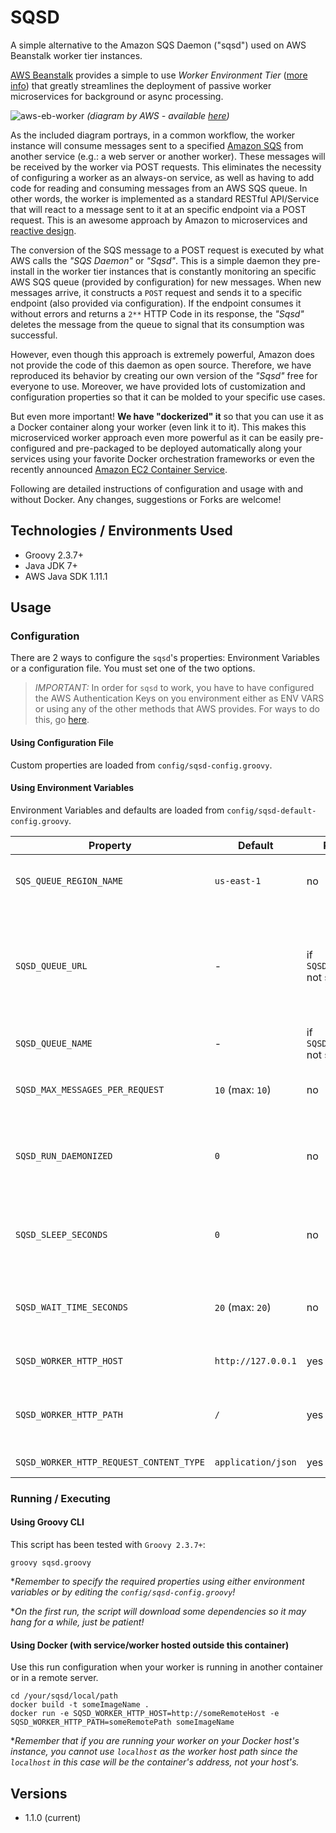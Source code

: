 # SQSD 

A simple alternative to the Amazon SQS Daemon ("sqsd") used on AWS Beanstalk worker tier instances.

[AWS Beanstalk](http://aws.amazon.com/elasticbeanstalk/) provides a simple to use *Worker Environment Tier* 
([more info](http://docs.aws.amazon.com/elasticbeanstalk/latest/dg/using-features-managing-env-tiers.html)) that greatly streamlines the deployment of passive worker microservices for background or async processing. 

![aws-eb-worker](http://docs.aws.amazon.com/elasticbeanstalk/latest/dg/images/aeb-messageflow-worker.png)
*(diagram by AWS - available [here](http://aws.amazon.com/elasticbeanstalk/))*

As the included diagram portrays, in a common workflow, the worker instance will consume messages sent to a specified [Amazon SQS](http://aws.amazon.com/documentation/sqs/) from another service (e.g.: a web server or another worker). These messages will be received by the worker via POST requests. This eliminates the necessity of configuring a worker as an always-on service, as well as having to add code for reading and consuming messages from an AWS SQS queue. In other words, the worker is implemented as a standard RESTful API/Service that will react to a message sent to it at an specific endpoint via a POST request. This is an awesome approach by Amazon to microservices and [reactive design](www.reactivemanifesto.org/).

The conversion of the SQS message to a POST request is executed by what AWS calls the *"SQS Daemon"* or *"Sqsd"*. This is a simple daemon they pre-install in the worker tier instances that is constantly monitoring an specific AWS SQS queue (provided by configuration) for new messages. When new messages arrive, it constructs a `POST` request and sends it to a specific endpoint (also provided via configuration). If the endpoint consumes it without errors and returns a `2**` HTTP Code in its response, the *"Sqsd"* deletes the message from the queue to signal that its consumption was successful.

However, even though this approach is extremely powerful, Amazon does not provide the code of this daemon as open source. Therefore, we have reproduced its behavior by creating our own version of the *"Sqsd"* free for everyone to use. Moreover, we have provided lots of customization and configuration properties so that it can be molded to your specific use cases.

But even more important! **We have "dockerized" it** so that you can use it as a Docker container along your worker (even link it to it). This makes this microserviced worker approach even more powerful as it can be easily pre-configured and pre-packaged to be deployed automatically along your services using your favorite Docker orchestration frameworks or even the recently announced [Amazon EC2 Container Service](http://aws.amazon.com/ecs/).

Following are detailed instructions of configuration and usage with and without Docker. Any changes, suggestions or Forks are welcome!

## Technologies / Environments Used 
- Groovy 2.3.7+ 
- Java JDK 7+ 
- AWS Java SDK 1.11.1

## Usage 

### Configuration 
There are 2 ways to configure the `sqsd`'s properties: Environment Variables or a configuration file. You must set one of the two options.

> *IMPORTANT:* In order for `sqsd` to work, you have to have configured the AWS Authentication Keys on you environment either as ENV VARS or using any of the other methods that AWS provides. For ways to do this, go [here](http://docs.aws.amazon.com/AWSSdkDocsJava/latest/DeveloperGuide/credentials.html).

#### Using Configuration File 
Custom properties are loaded from `config/sqsd-config.groovy`.

#### Using Environment Variables 
Environment Variables and defaults are loaded from `config/sqsd-default-config.groovy`.

| **Property**                            | **Default**        | **Required**                       | **Description**                                                                               |
|-----------------------------------------|--------------------|------------------------------------|-----------------------------------------------------------------------------------------------|
| `SQS_QUEUE_REGION_NAME`                 | `us-east-1`        | no                                 | The region name of the AWS SQS queue                                                          |
| `SQSD_QUEUE_URL`                        | -                  | if `SQSD_QUEUE_NAME` not specified | Your queue URL. You can instead use the queue name but this takes precedence over queue name. |
| `SQSD_QUEUE_NAME`                       | -                  | if `SQSD_QUEUE_URL` not specified  | Your queue name.                                                                              |
| `SQSD_MAX_MESSAGES_PER_REQUEST`         | `10` (max: `10`)   | no                                 | Max number of messages to retrieve per request.                                               |
| `SQSD_RUN_DAEMONIZED`                   | `0`                | no                                 | Whether to continue running with empty queue (0 is no, 1 is yes)
| `SQSD_SLEEP_SECONDS`                    | `0`                | no                                 | Number of seconds to wait after polling empty queue when daemonized
| `SQSD_WAIT_TIME_SECONDS`                | `20` (max: `20`)   | no                                 | Long polling wait time when querying the queue.                                               |
| `SQSD_WORKER_HTTP_HOST`                 | `http://127.0.0.1` | yes                                | Host address to your service.                                                                 |
| `SQSD_WORKER_HTTP_PATH`                 | `/`                | yes                                | Your service endpoint/path where to POST the messages.                                        |
| `SQSD_WORKER_HTTP_REQUEST_CONTENT_TYPE` | `application/json` | yes                                | Message MIME Type.                                                                            |

### Running / Executing  

#### Using Groovy CLI 
This script has been tested with `Groovy 2.3.7+`:

    groovy sqsd.groovy

**Remember to specify the required properties using either environment variables or by editing the `config/sqsd-config.groovy`!*

**On the first run, the script will download some dependencies so it may hang for a while, just be patient!*

#### Using Docker (with service/worker hosted outside this container)
Use this run configuration when your worker is running in another container or in a remote server. 
 
	cd /your/sqsd/local/path
	docker build -t someImageName .
	docker run -e SQSD_WORKER_HTTP_HOST=http://someRemoteHost -e SQSD_WORKER_HTTP_PATH=someRemotePath someImageName

**Remember that if you are running your worker on your Docker host's instance, you cannot use `localhost` as the worker host path since the `localhost` in this case will be the container's address, not your host's.*

## Versions
 - 1.1.0 (current)
